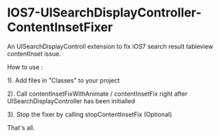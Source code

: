 IOS7-UISearchDisplayController-ContentInsetFixer
================================================

An UISearchDisplayControll extension to fix iOS7 search result tableview contentInset issue.



How to use :


1). Add files in "Classes" to your project

2). Call contentInsetFixWithAnimate / contentInsetFix right after UISearchDisplayController has been initialled

3). Stop the fixer by calling stopContentInsetFix (Optional)


That's all.
